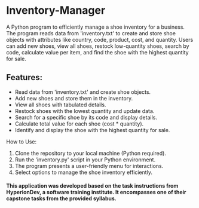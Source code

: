 # Inventory-Manager
A Python program to efficiently manage a shoe inventory for a business. The program reads data from 'inventory.txt' to create and store shoe objects with attributes like country, code, product, cost, and quantity. Users can add new shoes, view all shoes, restock low-quantity shoes, search by code, calculate value per item, and find the shoe with the highest quantity for sale.

## Features:

* Read data from 'inventory.txt' and create shoe objects.
* Add new shoes and store them in the inventory.
* View all shoes with tabulated details.
* Restock shoes with the lowest quantity and update data.
* Search for a specific shoe by its code and display details.
* Calculate total value for each shoe (cost * quantity).
* Identify and display the shoe with the highest quantity for sale.

How to Use:

1. Clone the repository to your local machine (Python required).
2. Run the 'inventory.py' script in your Python environment.
3. The program presents a user-friendly menu for interactions.
4. Select options to manage the shoe inventory efficiently.

#### This application was developed based on the task instructions from HyperionDev, a software training institute. It encompasses one of their capstone tasks from the provided syllabus. 

